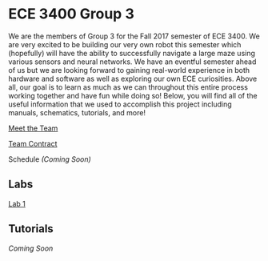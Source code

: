 # ECE 3400 Group 3

We are the members of Group 3 for the Fall 2017 semester of ECE 3400. We are very excited to be building our very own robot this semester which (hopefully) will have the ability to successfully navigate a large maze using various sensors and neural networks. We have an eventful semester ahead of us but we are looking forward to gaining real-world experience in both hardware and software as well as exploring our own ECE curiosities. Above all, our goal is to learn as much as we can throughout this entire process working together and have fun while doing so! Below, you will find all of the useful information that we used to accomplish this project including manuals, schematics, tutorials, and more!

[Meet the Team](./meetTeam.md) 

[Team Contract](./contract.md)

Schedule _(Coming Soon)_
 
## Labs
[Lab 1](./labs/lab1.md)

## Tutorials
_Coming Soon_





